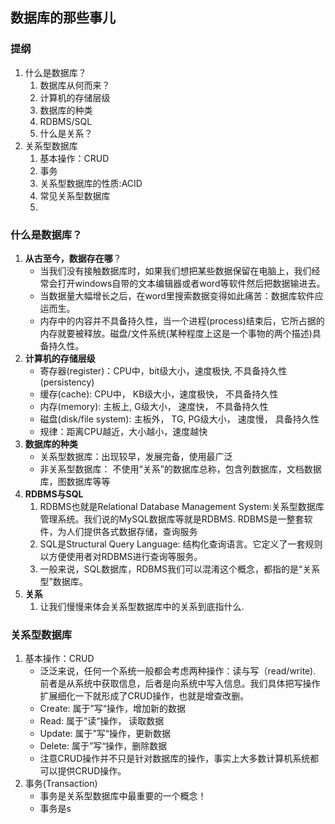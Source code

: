 ## 数据库的那些事儿
### 提纲
1. 什么是数据库？
	1. 数据库从何而来？
	2. 计算机的存储层级
	3. 数据库的种类
	4. RDBMS/SQL
	5. 什么是关系？
2. 关系型数据库
	1. 基本操作：CRUD
	2. 事务
	2. 关系型数据库的性质:ACID
	3. 常见关系型数据库
	4. 
	
	
	
	
	

### 什么是数据库？
1. **从古至今，数据存在哪**？
	* 当我们没有接触数据库时，如果我们想把某些数据保留在电脑上，我们经常会打开windows自带的文本编辑器或者word等软件然后把数据输进去。
	* 当数据量大幅增长之后，在word里搜索数据变得如此痛苦：数据库软件应运而生。
	* 内存中的内容并不具备持久性，当一个进程(process)结束后，它所占据的内存就要被释放。磁盘/文件系统(某种程度上这是一个事物的两个描述)具备持久性。
2. **计算机的存储层级**
	* 寄存器(register)：CPU中，bit级大小，速度极快, 不具备持久性(persistency)
	* 缓存(cache): CPU中， KB级大小，速度极快， 不具备持久性
	* 内存(memory): 主板上, G级大小， 速度快， 不具备持久性
	* 磁盘(disk/file system): 主板外， TG, PG级大小， 速度慢， 具备持久性
	* 规律：距离CPU越近，大小越小，速度越快
3. **数据库的种类**
 	* 关系型数据库：出现较早，发展完备，使用最广泛
	* 非关系型数据库： 不使用“关系”的数据库总称，包含列数据库，文档数据库，图数据库等等
4. **RDBMS与SQL**
	1. RDBMS也就是Relational Database Management System:关系型数据库管理系统。我们说的MySQL数据库等就是RDBMS. RDBMS是一整套软件，为人们提供各式数据存储，查询服务
	2. SQL是Structural Query Language: 结构化查询语言。它定义了一套规则以方便使用者对RDBMS进行查询等服务。
	3. 一般来说，SQL数据库，RDBMS我们可以混淆这个概念，都指的是“关系型”数据库。
5. **关系**
	1. 让我们慢慢来体会关系型数据库中的关系到底指什么.
	
### 关系型数据库
1. 基本操作：CRUD
	* 泛泛来说，任何一个系统一般都会考虑两种操作：读与写（read/write). 前者是从系统中获取信息，后者是向系统中写入信息。我们具体把写操作扩展细化一下就形成了CRUD操作，也就是增查改删。
	* Create: 属于”写“操作，增加新的数据
	* Read: 属于”读“操作， 读取数据
	* Update: 属于”写“操作，更新数据
	* Delete: 属于”写“操作，删除数据
	* 注意CRUD操作并不只是针对数据库的操作，事实上大多数计算机系统都可以提供CRUD操作。
2. 事务(Transaction)
	* 事务是关系型数据库中最重要的一个概念！
	* 事务是s
	
	
